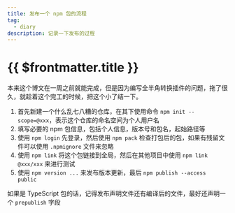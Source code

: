 ```yaml
---
title: 发布一个 npm 包的流程
tag:
  - diary
description: 记录一下发布的过程
---
```


# {{ $frontmatter.title }}

本来这个博文在一周之前就能完成，但是因为编写全半角转换插件的问题，拖了很久，就趁着这个完工的时候，把这个小了结一下。

1. 首先新建一个什么乱七八糟的仓库，在其下使用命令 `npm init --scope=@xxx`，表示这个仓库的命名空间为个人用户名
1. 填写必要的 npm 包信息，包括个人信息，版本号和包名，起始路径等
1. 使用 `npm login` 先登录，然后使用 `npm pack` 检查打包后的包，如果有残留文件可以使用 `.npmignore` 文件来忽略
1. 使用 `npm link` 将这个包链接到全局，然后在其他项目中使用 `npm link @xxx/xxx` 来进行测试
1. 使用 `npm version ...` 来发布版本更新，最后 `npm publish --access public`

如果是 TypeScript 包的话，记得发布声明文件还有编译后的文件，最好还声明一个 `prepublish` 字段
